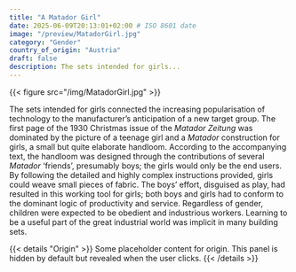 ```yaml
---
title: "A Matador Girl"
date: 2025-06-09T20:13:01+02:00 # ISO 8601 date
image: "/preview/MatadorGirl.jpg"
category: "Gender"
country_of_origin: "Austria"
draft: false
description: The sets intended for girls...
---
```


{{< figure src="/img/MatadorGirl.jpg" >}}

The sets intended for girls connected the increasing popularisation of technology to the manufacturer’s anticipation of a new target group. The first page of the 1930 Christmas issue of the *Matador Zeitung* was dominated by the picture of a teenage girl and a *Matador* construction for girls, a small but quite elaborate handloom. According to the accompanying text, the handloom was designed through the contributions of several *Matador* ‘friends’, presumably boys; the girls would only be the end users. By following the detailed and highly complex instructions provided, girls could weave small pieces of fabric. The boys’ effort, disguised as play, had resulted in this working tool for girls; both boys and girls had to conform to the dominant logic of productivity and service. Regardless of gender, children were expected to be obedient and industrious workers. Learning to be a useful part of the great industrial world was implicit in many building sets.


{{< details "Origin" >}}
Some placeholder content for origin. This panel is hidden by default but revealed when the user clicks.
{{< /details >}}

